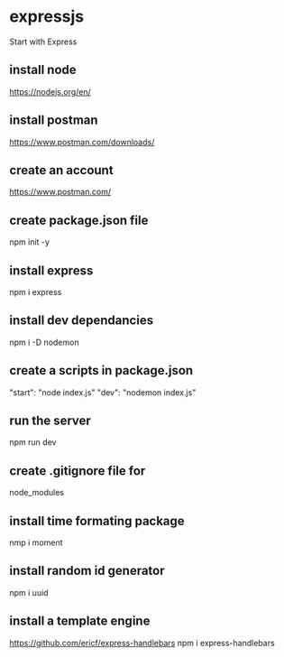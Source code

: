 # expressjs
Start with Express

## install node
https://nodejs.org/en/

## install postman
https://www.postman.com/downloads/
## create an account
https://www.postman.com/

## create package.json file
npm init -y

## install express
npm i express

## install dev dependancies
npm i -D nodemon

## create a scripts in package.json
"start": "node index.js"
"dev": "nodemon index.js"

## run the server
npm run dev

## create .gitignore file for
node_modules

## install time formating package
nmp i moment

## install random id generator
npm i uuid

## install a template engine
https://github.com/ericf/express-handlebars
npm i express-handlebars